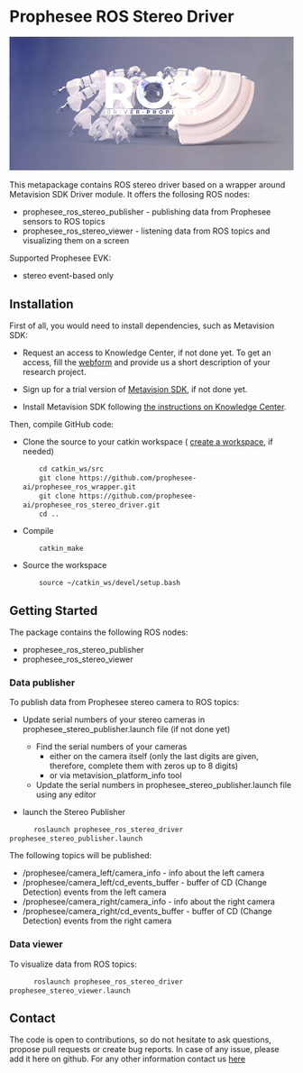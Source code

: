 # Prophesee ROS Stereo Driver

![Event-based vision by Prophesee](event-based_vision_PROPHESEE.png)

This metapackage contains ROS stereo driver based on a wrapper around Metavision SDK Driver module.
It offers the follosing ROS nodes:
  * prophesee_ros_stereo_publisher - publishing data from Prophesee sensors to ROS topics
  * prophesee_ros_stereo_viewer - listening data from ROS topics and visualizing them on a screen

Supported Prophesee EVK:
  * stereo event-based only
  

## Installation

First of all, you would need to install dependencies, such as Metavision SDK:

  * Request an access to Knowledge Center, if not done yet. To get an access, fill the [webform](https://www.prophesee.ai/contact-us/) and provide us a short description of your research project.

  * Sign up for a trial version of [Metavision SDK](https://support.prophesee.ai/portal/en/kb/articles/sdk-trial-request-form), if not done yet.

  * Install Metavision SDK following [the instructions on Knowledge Center](https://support.prophesee.ai/portal/en/kb/articles/linux-software).


Then, compile GitHub code:

  * Clone the source to your catkin workspace ( [create a workspace](http://wiki.ros.org/catkin/Tutorials/create_a_workspace), if needed)

    ```
        cd catkin_ws/src
        git clone https://github.com/prophesee-ai/prophesee_ros_wrapper.git
        git clone https://github.com/prophesee-ai/prophesee_ros_stereo_driver.git
        cd ..
    ```

  * Compile

    ```
        catkin_make
    ```

  * Source the workspace

    ```
        source ~/catkin_ws/devel/setup.bash
    ```
  
  

## Getting Started
  
The package contains the following ROS nodes:
  * prophesee_ros_stereo_publisher
  * prophesee_ros_stereo_viewer

### Data publisher

To publish data from Prophesee stereo camera to ROS topics:

  * Update serial numbers of your stereo cameras in prophesee_stereo_publisher.launch file (if not done yet)
    * Find the serial numbers of your cameras
      * either on the camera itself (only the last digits are given, therefore, complete them with zeros up to 8 digits)
      * or via metavision_platform_info tool
    * Update the serial numbers in prophesee_stereo_publisher.launch file using any editor

  * launch the Stereo Publisher

  ```
        roslaunch prophesee_ros_stereo_driver prophesee_stereo_publisher.launch
  ```

The following topics will be published:
  * /prophesee/camera_left/camera_info - info about the left camera
  * /prophesee/camera_left/cd_events_buffer - buffer of CD (Change Detection) events from the left camera
  * /prophesee/camera_right/camera_info - info about the right camera
  * /prophesee/camera_right/cd_events_buffer - buffer of CD (Change Detection) events from the right camera


### Data viewer

To visualize data from ROS topics:

  ```
        roslaunch prophesee_ros_stereo_driver prophesee_stereo_viewer.launch
  ```

## Contact
The code is open to contributions, so do not hesitate to ask questions, propose pull requests or create bug reports. In case of any issue, please add it here on github. 
For any other information contact us [here](https://www.prophesee.ai/contact-us/) 

